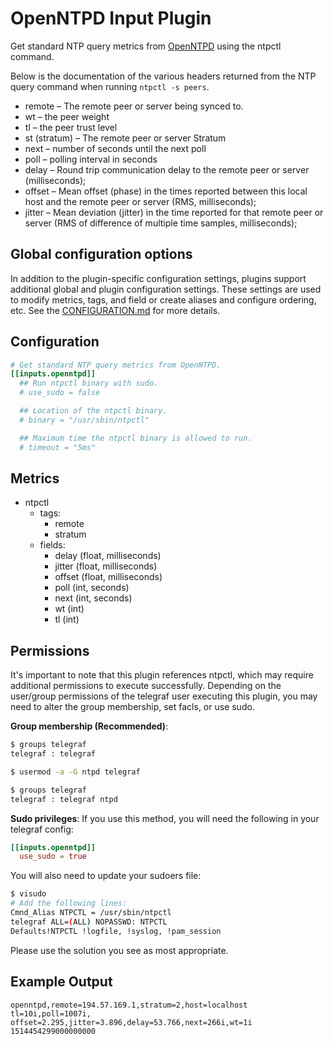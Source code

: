 # OpenNTPD Input Plugin

Get standard NTP query metrics from [OpenNTPD][] using the ntpctl command.

[OpenNTPD]: http://www.openntpd.org/

Below is the documentation of the various headers returned from the NTP query
command when running `ntpctl -s peers`.

- remote – The remote peer or server being synced to.
- wt – the peer weight
- tl – the peer trust level
- st (stratum) – The remote peer or server Stratum
- next – number of seconds until the next poll
- poll – polling interval in seconds
- delay – Round trip communication delay to the remote peer
or server (milliseconds);
- offset – Mean offset (phase) in the times reported between this local host and
the remote peer or server (RMS, milliseconds);
- jitter – Mean deviation (jitter) in the time reported for that remote peer or
server (RMS of difference of multiple time samples, milliseconds);

## Global configuration options <!-- @/docs/includes/plugin_config.md -->

In addition to the plugin-specific configuration settings, plugins support
additional global and plugin configuration settings. These settings are used to
modify metrics, tags, and field or create aliases and configure ordering, etc.
See the [CONFIGURATION.md][CONFIGURATION.md] for more details.

[CONFIGURATION.md]: ../../../docs/CONFIGURATION.md#plugins

## Configuration

```toml @sample.conf
# Get standard NTP query metrics from OpenNTPD.
[[inputs.openntpd]]
  ## Run ntpctl binary with sudo.
  # use_sudo = false

  ## Location of the ntpctl binary.
  # binary = "/usr/sbin/ntpctl"

  ## Maximum time the ntpctl binary is allowed to run.
  # timeout = "5ms"
```

## Metrics

- ntpctl
  - tags:
    - remote
    - stratum
  - fields:
    - delay (float, milliseconds)
    - jitter (float, milliseconds)
    - offset (float, milliseconds)
    - poll (int, seconds)
    - next (int, seconds)
    - wt (int)
    - tl (int)

## Permissions

It's important to note that this plugin references ntpctl, which may require
additional permissions to execute successfully.
Depending on the user/group permissions of the telegraf user executing this
plugin, you may need to alter the group membership, set facls, or use sudo.

**Group membership (Recommended)**:

```bash
$ groups telegraf
telegraf : telegraf

$ usermod -a -G ntpd telegraf

$ groups telegraf
telegraf : telegraf ntpd
```

**Sudo privileges**:
If you use this method, you will need the following in your telegraf config:

```toml
[[inputs.openntpd]]
  use_sudo = true
```

You will also need to update your sudoers file:

```bash
$ visudo
# Add the following lines:
Cmnd_Alias NTPCTL = /usr/sbin/ntpctl
telegraf ALL=(ALL) NOPASSWD: NTPCTL
Defaults!NTPCTL !logfile, !syslog, !pam_session
```

Please use the solution you see as most appropriate.

## Example Output

```text
openntpd,remote=194.57.169.1,stratum=2,host=localhost tl=10i,poll=1007i,
offset=2.295,jitter=3.896,delay=53.766,next=266i,wt=1i 1514454299000000000
```
